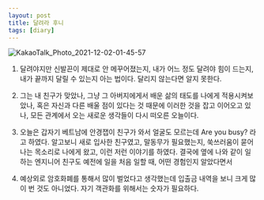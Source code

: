 ```yaml
---
layout: post
title: 달려라 후니
tags: [diary]
---
```

![KakaoTalk_Photo_2021-12-02-01-45-57](https://user-images.githubusercontent.com/50545088/144277165-725df477-662f-4c22-bd51-deaac3ef67a6.jpeg)
 
1. 달려야지만 신발끈이 제대로 안 메꾸어졌는지, 내가 어느 정도 달려야 힘이 드는지, 내가 끝까지 달릴 수 있는지 아는 법이다. 달리지 않는다면 알지 못한다.

2. 그는 내 친구가 맞았나, 그냥 그 아버지에게서 배운 삶의 태도를 나에게 적용시켜보았나, 혹은 자신과 다른 배울 점이 있다는 것 때문에 이러한 것을 잡고 이어오고 있나, 모든 관계에서 오는 새로운 생각들이 다시 떠오른 오늘이다.

3. 오늘은 갑자기 베트남에 안경잽이 친구가 와서 얼굴도 모르는데 Are you busy? 라고 하였다. 알고보니 새로 입사한 친구였고, 말동무가 필요했는지, 쑥쓰러움이 묻어나는 목소리로 나에게 왔고, 이런 저런 이야기를 하였다. 결국에 옆에 나와 같이 일하는 엔지니어 친구도 예전에 일을 처음 일할 때, 어떤 경험인지 알았다면서

4. 예상외로 암호화폐를 통해서 많이 벌었다고 생각했는데 입출금 내역을 보니 크게 많이 번 것도 아니었다. 자기 객관화를 위해서는 숫자가 필요하다.